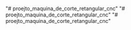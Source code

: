 "# proejto_maquina_de_corte_retangular_cnc" 
"# proejto_maquina_de_corte_retangular_cnc" 
"# proejto_maquina_de_corte_retangular_cnc" 
